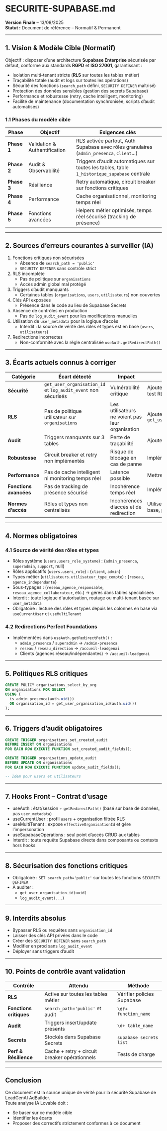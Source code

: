 # SECURITE-SUPABASE.md
**Version Finale** – 13/08/2025  
**Statut :** Document de référence – Normatif & Permanent  

---

## 1. Vision & Modèle Cible (Normatif)

Objectif : disposer d’une architecture **Supabase Enterprise** sécurisée par défaut, conforme aux standards **RGPD** et **ISO 27001**, garantissant :  
- Isolation multi-tenant stricte (**RLS** sur toutes les tables métier)  
- Traçabilité totale (audit et logs sur toutes les opérations)  
- Sécurité des fonctions (`search_path` défini, `SECURITY DEFINER` maîtrisé)  
- Protection des données sensibles (gestion des secrets Supabase)  
- Performance et robustesse (retry, cache intelligent, monitoring)  
- Facilité de maintenance (documentation synchronisée, scripts d’audit automatisés)  

### 1.1 Phases du modèle cible

| Phase | Objectif | Exigences clés |
|-------|----------|---------------|
| **Phase 1** | Validation & Authentification | RLS activée partout, Auth Supabase avec rôles granulaires (`admin_presenca`, `client`...) |
| **Phase 2** | Audit & Observabilité | Triggers d’audit automatiques sur toutes les tables, table `1_historique_supabase` centrale |
| **Phase 3** | Résilience | Retry automatique, circuit breaker sur fonctions critiques |
| **Phase 4** | Performance | Cache organisationnel, monitoring temps réel |
| **Phase 5** | Fonctions avancées | Helpers métier optimisés, temps réel sécurisé (tracking de présence) |

---

## 2. Sources d’erreurs courantes à surveiller (IA)

1. Fonctions critiques non sécurisées  
   - Absence de `search_path = 'public'`  
   - `SECURITY DEFINER` sans contrôle strict  
2. RLS incomplète  
   - Pas de politique sur `organisations`  
   - Accès admin global mal protégé  
3. Triggers d’audit manquants  
   - Certaines tables (`organisations`, `users`, `utilisateurs`) non couvertes  
4. Clés API exposées  
   - Présence dans le code au lieu de Supabase Secrets  
5. Absence de contrôles en production  
   - Pas de `log_audit_event` pour les modifications manuelles  
6. Utilisation de `user_metadata` pour la logique d’accès  
   - Interdit : la source de vérité des rôles et types est en base (`users`, `utilisateurs`)  
7. Redirections incorrectes  
   - Non-conformité avec la règle centralisée `useAuth.getRedirectPath()`  

---

## 3. Écarts actuels connus à corriger

| Catégorie | Écart détecté | Impact | Correctif attendu |
|-----------|--------------|--------|-------------------|
| **Sécurité** | `get_user_organisation_id` et `log_audit_event` non sécurisés | Vulnérabilité critique | Ajouter `search_path='public'`, audit, test RLS |
| **RLS** | Pas de politique utilisateur sur `organisations` | Les utilisateurs ne voient pas leur organisation | Ajouter policy `organisation_id = get_user_organisation_id(auth.uid())` |
| **Audit** | Triggers manquants sur 3 tables | Perte de traçabilité | Ajouter triggers insert/update |
| **Robustesse** | Circuit breaker et retry non implémentés | Risque de blocage en cas de panne | Implémenter patterns de résilience |
| **Performance** | Pas de cache intelligent ni monitoring temps réel | Latence possible | Mettre en place TTL + invalidation auto |
| **Fonctions avancées** | Pas de tracking de présence sécurisé | Incohérence temps réel | Implémenter via Supabase Realtime |
| **Normes d’accès** | Rôles et types non centralisés | Incohérences d’accès et de redirection | Utiliser uniquement les colonnes en base, pas `user_metadata` |

---

## 4. Normes obligatoires

### 4.1 Source de vérité des rôles et types
- Rôles système (`users.users_role_systeme`) : {`admin_presenca`, `superadmin`, `support`, null}  
- Rôles applicatifs (`users.users_role`) : {`client`, `admin`}  
- Types métier (`utilisateurs.utilisateur_type_compte`) : {`reseau`, `agence_independante`}  
- Sous-typages : (`reseau_agence_responsable`, `reseau_agence_collaborateur`, etc.) → gérés dans tables spécialisées  
- Interdit : toute logique d'autorisation, routage ou multi-tenant basée sur `user_metadata`  
- Obligatoire : lecture des rôles et types depuis les colonnes en base via `useCurrentUser` et `useMultiTenant`

### 4.2 Redirections Perfect Foundations
- Implémentées dans `useAuth.getRedirectPath()` :  
  - `admin_presenca` / `superadmin` → `/admin-presenca`  
  - `reseau` / `reseau_direction` → `/accueil-leadgenai`  
  - Clients (agences réseau/indépendantes) → `/accueil-leadgenai`  

---

## 5. Politiques RLS critiques

```sql
CREATE POLICY organisations_select_by_org
ON organisations FOR SELECT
USING (
  is_admin_presenca(auth.uid())
  OR organisation_id = get_user_organisation_id(auth.uid())
);
```

---

## 6. Triggers d’audit obligatoires

```sql
CREATE TRIGGER organisations_set_created_audit
BEFORE INSERT ON organisations
FOR EACH ROW EXECUTE FUNCTION set_created_audit_fields();

CREATE TRIGGER organisations_update_audit
BEFORE UPDATE ON organisations
FOR EACH ROW EXECUTE FUNCTION update_audit_fields();

-- Idem pour users et utilisateurs
```

---

## 7. Hooks Front – Contrat d’usage

- useAuth : état/session + `getRedirectPath()` (basé sur base de données, pas `user_metadata`)  
- useCurrentUser : profil `users` + organisation filtrée RLS  
- useMultiTenant : expose `effectiveOrganisationId` et gère l’impersonation  
- useSupabaseOperations : seul point d’accès CRUD aux tables  
- Interdit : toute requête Supabase directe dans composants ou contexts hors hooks  

---

## 8. Sécurisation des fonctions critiques

- Obligatoire : `SET search_path='public'` sur toutes les fonctions `SECURITY DEFINER`  
- À auditer :  
  - `get_user_organisation_id(uuid)`  
  - `log_audit_event(...)`  

---

## 9. Interdits absolus

- Bypasser RLS ou requêtes sans `organisation_id`  
- Laisser des clés API privées dans le code  
- Créer des `SECURITY DEFINER` sans `search_path`  
- Modifier en prod sans `log_audit_event`  
- Déployer sans triggers d’audit  

---

## 10. Points de contrôle avant validation

| Contrôle | Attendu | Méthode |
|----------|---------|---------|
| **RLS** | Active sur toutes les tables métier | Vérifier policies Supabase |
| **Fonctions critiques** | `search_path='public'` et audit | `\df+ function_name` |
| **Audit** | Triggers insert/update présents | `\d+ table_name` |
| **Secrets** | Stockés dans Supabase Secrets | `supabase secrets list` |
| **Perf & Résilience** | Cache + retry + circuit breaker opérationnels | Tests de charge |

---

## Conclusion

Ce document est la source unique de vérité pour la sécurité Supabase de LeadGenAI AdBuilder.  
Toute analyse IA Lovable doit :  
- Se baser sur ce modèle cible  
- Identifier les écarts  
- Proposer des correctifs strictement conformes à ce document
